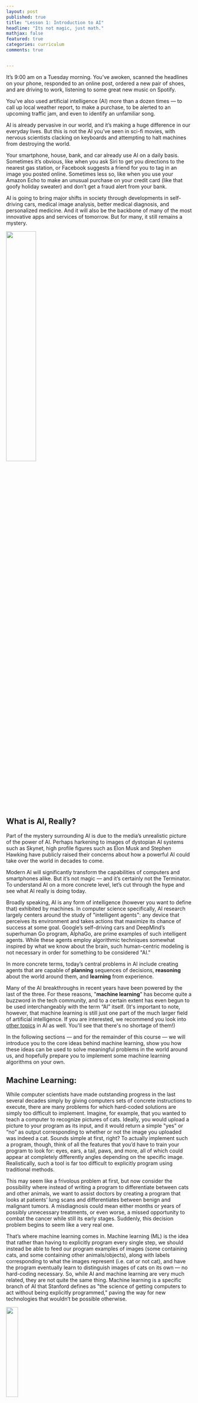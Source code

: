 ```yaml
---
layout: post
published: true
title: "Lesson 1: Introduction to AI"
headline: "Its not magic, just math."
mathjax: false
featured: true
categories: curriculum
comments: true


---
```


It’s 9:00 am on a Tuesday morning. You’ve awoken, scanned the headlines on your phone, responded to an online post, ordered a new pair of shoes, and are driving to work, listening to some great new music on Spotify.

You’ve also used artificial intelligence (AI) more than a dozen times — to call up local weather report, to make a purchase, to be alerted to an upcoming traffic jam, and even to identify an unfamiliar song.

AI is already pervasive in our world, and it’s making a huge difference in our everyday lives. But this is not the AI you’ve seen in sci-fi movies, with nervous scientists clacking on keyboards and attempting to halt machines from destroying the world.

Your smartphone, house, bank, and car already use AI on a daily basis. Sometimes it’s obvious, like when you ask Siri to get you directions to the nearest gas station, or Facebook suggests a friend for you to tag in an image you posted online. Sometimes less so, like when you use your Amazon Echo to make an unusual purchase on your credit card (like that goofy holiday sweater) and don’t get a fraud alert from your bank.

AI is going to bring major shifts in society through developments in self-driving cars, medical image analysis, better medical diagnosis, and personalized medicine. And it will also be the backbone of many of the most innovative apps and services of tomorrow. But for many, it still remains a mystery.

<img src="/images/lesson1/image_0.png" style="width: 40%;"/>

What is AI, Really?
------

Part of the mystery surrounding AI is due to the media’s unrealistic picture of the power of AI. Perhaps harkening to images of dystopian AI systems such as Skynet, high profile figures such as Elon Musk and Stephen Hawking have publicly raised their concerns about how a powerful AI could take over the world in decades to come.

Modern AI will significantly transform the capabilities of computers and smartphones alike. But it’s not magic — and it’s certainly not the Terminator. To understand AI on a more concrete level, let’s cut through the hype and see what AI really is doing today.

Broadly speaking, AI is any form of intelligence (however you want to define that) exhibited by machines. In computer science specifically, AI research largely centers around the study of "intelligent agents": any device that perceives its environment and takes actions that maximize its chance of success at some goal. Google’s self-driving cars and DeepMind’s superhuman Go program, AlphaGo, are prime examples of such intelligent agents. While these agents employ algorithmic techniques somewhat inspired by what we know about the brain, such human-centric modeling is not necessary in order for something to be considered "AI."

In more concrete terms, today’s central problems in AI include creating agents that are capable of **planning** sequences of decisions, **reasoning** about the world around them, and **learning** from experience.

Many of the AI breakthroughs in recent years have been powered by the last of the three. For these reasons, "**machine learning**" has become quite a buzzword in the tech community, and to a certain extent has even begun to be used interchangeably with the term “AI” itself. (It's important to note, however, that machine learning is still just one part of the much larger field of artificial intelligence. If you are interested, we recommend you look into <a href="https://en.wikipedia.org/wiki/Outline_of_artificial_intelligence">other topics</a> in AI as well. You'll see that there's no shortage of them!)

In the following sections — and for the remainder of this course — we will introduce you to the core ideas behind machine learning, show you how these ideas can be used to solve meaningful problems in the world around us, and hopefully prepare you to implement some machine learning algorithms on your own.

Machine Learning:
------

While computer scientists have made outstanding progress in the last several decades simply by giving computers sets of concrete instructions to execute, there are many problems for which hard-coded solutions are simply too difficult to implement. Imagine, for example, that you wanted to teach a computer to recognize pictures of cats. Ideally, you would upload a picture to your program as its input, and it would return a simple "yes" or “no” as output corresponding to whether or not the image you uploaded was indeed a cat. Sounds simple at first, right? To actually implement such a program, though, think of all the features that you’d have to train your program to look for: eyes, ears, a tail, paws, and more, all of which could appear at completely differently angles depending on the specific image. Realistically, such a tool is far too difficult to explicitly program using traditional methods.

This may seem like a frivolous problem at first, but now consider the possibility where instead of writing a program to differentiate between cats and other animals, we want to assist doctors by creating a program that looks at patients’ lung scans and differentiates between benign and malignant tumors. A misdiagnosis could mean either months or years of possibly unnecessary treatments, or even worse, a missed opportunity to combat the cancer while still its early stages. Suddenly, this decision problem begins to seem like a very real one.

That’s where machine learning comes in. Machine learning (ML) is the idea that rather than having to explicitly program every single step, we should instead be able to feed our program examples of images (some containing cats, and some containing other animals/objects), along with labels corresponding to what the images represent (i.e. cat or not cat), and have the program eventually learn to distinguish images of cats on its own — no hard-coding necessary. So, while AI and machine learning are very much related, they are not quite the same thing. Machine learning is a specific branch of AI that Stanford defines as "the science of getting computers to act without being explicitly programmed," paving the way for new technologies that wouldn’t be possible otherwise.

<img src="/images/lesson1/image_1.png" style="width: 25%;"/>

What is Learnable?
------

Today, there are three broad categories of machine learning that researchers typically study: supervised learning, unsupervised learning, and reinforcement learning, each with varying goals and current degrees of success in the field. Mathematically speaking, these machine learning categories can often be framed as different optimization problems. For example, we could, through a variety of optimization algorithms, train a program to find the best possible mapping from a 3D lung scan to a lung cancer diagnosis, or the best possible action in a game of chess given the current board.

**1. Supervised Learning:** This is when researchers tell the machine what the correct answer is for a particular input: here is the image of a car, the correct answer is "car." It is called supervised learning because the process of an algorithm learning from the labeled training dataset is similar to showing a picture book to a young child. The adult knows the correct answer and the child makes predictions based on previous examples. This is the most common technique for training neural networks and other machine learning architectures. An example might be: Given the descriptions of a large number of houses in your town together with their prices, try to predict the selling price of your own home. Much of AI’s recent progress is through this one type, in which some input data (A) is used to quickly generate some simple response (B) — much like any other mathematical function. What’s special about supervised learning is that after seeing enough training examples, the machine can gradually optimize itself so that it learns to generate the correct output (B) from the input (A) on its own. For example:

<img src="/images/lesson1/image_2.png" style="width: 60%;"/>

A→B is far from the sentient robots that science fiction has promised us. Human intelligence also does much more than A→B. These A→B systems have been improving rapidly, and the best ones today are built with a technology called deep learning or deep neural networks, which were loosely inspired by the brain. But these systems still fall far short of science fiction. Many researchers are exploring other forms of AI, some of which have proved useful in limited contexts; there may well be a breakthrough that makes higher levels of intelligence possible, but there is still no clear path yet to this goal.

Nevertheless, big technology players such as Google and Nvidia are currently hard at work developing this type of machine learning; desperately pushing computers to learn the way a human would in order to progress what many are calling the next revolution in technology. And for good reason, too. Machine learning techniques like these are helping researchers discover how the human genome works, be able to detect and prevent fraud, and connect the world through accurate machine translations, among other uses. At USC’s own Teamcore AI Lab, supervised learning is currently being used to help environmental non-profits by training computers to look at aerial drone footage from wildlife parks (A) and decide whether or not the footage contains poachers and/or endangered animals (B).

**2. Unsupervised Learning:** Much of what humans and animals learn, they learn it in the first hours, days, months, and years of their lives in an unsupervised manner: we learn how the world works by observing it and seeing the result of our actions. No one is here to tell us the name and function of every object we perceive. We learn very basic concepts, like the fact that the world is three-dimensional, that objects don't disappear spontaneously, that objects that are not supported fall. In computer science, unsupervised learning could be used to find patterns in data even without being given any "correct answers." We currently do not know how to do this with machines, at least not at the level that humans and animals can. Our lack of AI techniques for unsupervised learning is one of the factors that limits the progress of AI at the moment.

**3. Reinforcement Learning:** This is focused on the problem of how an agent ought to act in order to maximize its rewards, and it's inspired by game theory and behaviorist psychology. In a particular situation, the machine picks an action or a sequence of actions, and gets a reward. This is frequently used when teaching machines to play and win games, like chess, backgammon, go, or simple video games. At Teamcore, these same reinforcement learning techniques have been applied to wildlife poaching simulations to teach AI agents to find optimal anti-poaching patrol routes over time. However, one issue is that in its purest form, reinforcement learning requires an extremely large number of trials to learn even simple tasks.

**Deep Learning:** Ok, so it’s not technically one of the three categories of machine learning; but that doesn’t mean it’s not worth talking about. Deep learning is a relatively new subset of machine learning techniques (that can be applied to any of the three categories of ML) in which artificial neural networks — algorithms inspired by the way neurons work in the brain — find patterns in raw data by combining multiple layers of artificial neurons. As number of layers increases, so does the neural network’s ability to learn increasingly abstract concepts. Deep Learning’s ability to learn abstract concepts has played a huge role in the AI boom of the past couple years.

<img src="/images/lesson1/image_3.jpg" style="width: 40%;"/>

For example, neural networks can learn how to recognize human faces. How? The first layer of neurons takes pixels from example images, the next layers learn the concept of how pixels form an edge, then that layer passes that knowledge to other layers, combining that knowledge of edges to learn the concept of a face. This process of layering knowledge continues until the neural network algorithms recognize specific features, and ultimately specific faces. To go back to the lung cancer example, deep learning techniques have also been used to take raw pixels from 3D lung scans, and using a number of processing layers, learn to detect increasingly abstract features to the point of eventually being able to distinguish between tumors and regular tissue.

<img src="/images/lesson1/image_4.png" style="width: 60%;"/>

Conclusion:
------

Despite recent progress, AI and machine learning still have a ways to go. However, these technologies have already made their way into plenty of devices, and may eventually reshape society much like the internet has done already. But as mentioned before, these technologies aren’t magic — rather, they’re largely a combination of applied math and statistics, channeled through programs made possible by computer science — and they’re definitely not evil. In fact, AI and machine learning can and in many cases, has already been used for social good. In later lessons, we’ll talk more specifically about what types of math go on behind the scenes to make machine learning possible, and show you some more examples of machine learning being put to good use in the real world. Until then, hopefully you can rest easy knowing that the Terminator won’t be coming for you any time soon.

(As a sneak preview, here's an 18-minute video that provides a really well-thought out introduction to the basic mathematical ideas behind machine learning: **[Machine Learning Introduction (18:52)](https://www.youtube.com/watch?v=-rMMTv7XLYw)**. If you're going through our curriculum, definitely give it a watch before the next lesson. It'll be worth it.)

<br>

### Sources

1. [http://www.wired.co.uk/article/machine-learning-ai-explained](http://www.wired.co.uk/article/machine-learning-ai-explained)
2. [https://code.facebook.com/posts/384869298519962/artificial-intelligence-revealed/](https://code.facebook.com/posts/384869298519962/artificial-intelligence-revealed/)
3. [https://hbr.org/2016/11/what-artificial-intelligence-can-and-cant-do-right-now](https://hbr.org/2016/11/what-artificial-intelligence-can-and-cant-do-right-now)
4. [https://en.wikipedia.org/wiki/Artificial_intelligence](https://en.wikipedia.org/wiki/Artificial_intelligence)
5. [https://blogs.nvidia.com/blog/2016/07/29/whats-difference-artificial-intelligence-machine-learning-deep-learning-ai/](https://blogs.nvidia.com/blog/2016/07/29/whats-difference-artificial-intelligence-machine-learning-deep-learning-ai/)

